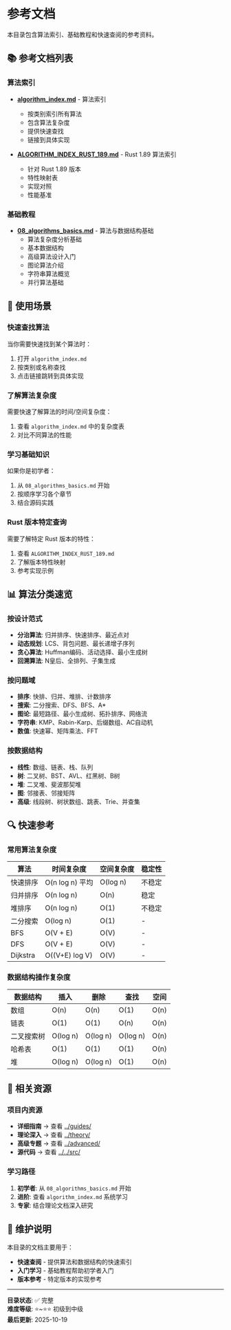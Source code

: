 # 参考文档

本目录包含算法索引、基础教程和快速查阅的参考资料。

## 📚 参考文档列表

### 算法索引

- **[algorithm_index.md](./algorithm_index.md)** - 算法索引
  - 按类别索引所有算法
  - 包含算法复杂度
  - 提供快速查找
  - 链接到具体实现

- **[ALGORITHM_INDEX_RUST_189.md](./ALGORITHM_INDEX_RUST_189.md)** - Rust 1.89 算法索引
  - 针对 Rust 1.89 版本
  - 特性映射表
  - 实现对照
  - 性能基准

### 基础教程

- **[08_algorithms_basics.md](./08_algorithms_basics.md)** - 算法与数据结构基础
  - 算法复杂度分析基础
  - 基本数据结构
  - 高级算法设计入门
  - 图论算法介绍
  - 字符串算法概览
  - 并行算法基础

## 🎯 使用场景

### 快速查找算法

当你需要快速找到某个算法时：

1. 打开 `algorithm_index.md`
2. 按类别或名称查找
3. 点击链接跳转到具体实现

### 了解算法复杂度

需要快速了解算法的时间/空间复杂度：

1. 查看 `algorithm_index.md` 中的复杂度表
2. 对比不同算法的性能

### 学习基础知识

如果你是初学者：

1. 从 `08_algorithms_basics.md` 开始
2. 按顺序学习各个章节
3. 结合源码实践

### Rust 版本特定查询

需要了解特定 Rust 版本的特性：

1. 查看 `ALGORITHM_INDEX_RUST_189.md`
2. 了解版本特性映射
3. 参考实现示例

## 📊 算法分类速览

### 按设计范式

- **分治算法**: 归并排序、快速排序、最近点对
- **动态规划**: LCS、背包问题、最长递增子序列
- **贪心算法**: Huffman编码、活动选择、最小生成树
- **回溯算法**: N皇后、全排列、子集生成

### 按问题域

- **排序**: 快排、归并、堆排、计数排序
- **搜索**: 二分搜索、DFS、BFS、A*
- **图论**: 最短路径、最小生成树、拓扑排序、网络流
- **字符串**: KMP、Rabin-Karp、后缀数组、AC自动机
- **数值**: 快速幂、矩阵乘法、FFT

### 按数据结构

- **线性**: 数组、链表、栈、队列
- **树**: 二叉树、BST、AVL、红黑树、B树
- **堆**: 二叉堆、斐波那契堆
- **图**: 邻接表、邻接矩阵
- **高级**: 线段树、树状数组、跳表、Trie、并查集

## 🔍 快速参考

### 常用算法复杂度

| 算法 | 时间复杂度 | 空间复杂度 | 稳定性 |
|------|-----------|-----------|--------|
| 快速排序 | O(n log n) 平均 | O(log n) | 不稳定 |
| 归并排序 | O(n log n) | O(n) | 稳定 |
| 堆排序 | O(n log n) | O(1) | 不稳定 |
| 二分搜索 | O(log n) | O(1) | - |
| BFS | O(V + E) | O(V) | - |
| DFS | O(V + E) | O(V) | - |
| Dijkstra | O((V+E) log V) | O(V) | - |

### 数据结构操作复杂度

| 数据结构 | 插入 | 删除 | 查找 | 空间 |
|---------|------|------|------|------|
| 数组 | O(n) | O(n) | O(1) | O(n) |
| 链表 | O(1) | O(1) | O(n) | O(n) |
| 二叉搜索树 | O(log n) | O(log n) | O(log n) | O(n) |
| 哈希表 | O(1) | O(1) | O(1) | O(n) |
| 堆 | O(log n) | O(log n) | O(1) | O(n) |

## 🔗 相关资源

### 项目内资源

- **详细指南** → 查看 [../guides/](../guides/)
- **理论深入** → 查看 [../theory/](../theory/)
- **高级专题** → 查看 [../advanced/](../advanced/)
- **源代码** → 查看 [../../src/](../../src/)

### 学习路径

1. **初学者**: 从 `08_algorithms_basics.md` 开始
2. **进阶**: 查看 `algorithm_index.md` 系统学习
3. **专家**: 结合理论文档深入研究

## 📝 维护说明

本目录的文档主要用于：

- **快速查阅** - 提供算法和数据结构的快速索引
- **入门学习** - 基础教程帮助初学者入门
- **版本参考** - 特定版本的实现参考

---

**目录状态**: ✅ 完整  
**难度等级**: ⭐~⭐⭐ 初级到中级  
**最后更新**: 2025-10-19

